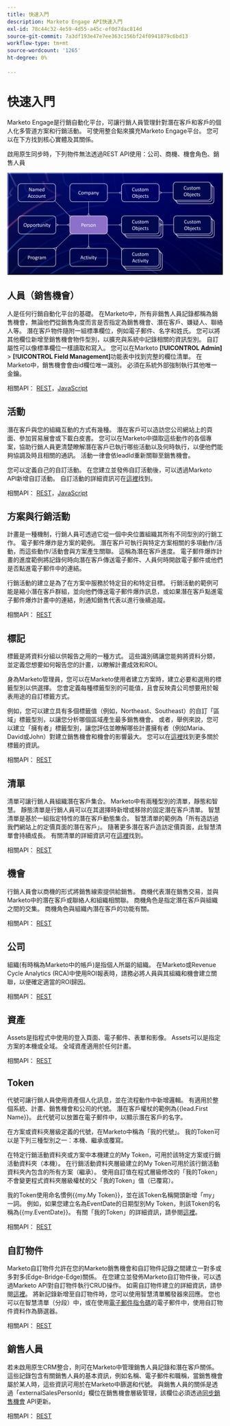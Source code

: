 ```yaml
---
title: 快速入門
description: Marketo Engage API快速入門
exl-id: 78c44c32-4e59-4d55-a45c-ef0d7dac814d
source-git-commit: 7a3df193e47e7ee363c156bf24f0941879c6bd13
workflow-type: tm+mt
source-wordcount: '1265'
ht-degree: 0%

---
```


# 快速入門

Marketo Engage是行銷自動化平台，可讓行銷人員管理針對潛在客戶和客戶的個人化多管道方案和行銷活動。 可使用整合點來擴充Marketo Engage平台。 您可以在下方找到核心實體及其關係。

啟用原生同步時，下列物件無法透過REST API使用：公司、商機、機會角色、銷售人員

![資料模型](assets/data_model.png)

## 人員（銷售機會）

人是任何行銷自動化平台的基礎。 在Marketo中，所有非銷售人員記錄都稱為銷售機會，無論他們從銷售角度而言是否指定為銷售機會、潛在客戶、嫌疑人、聯絡人等。 潛在客戶物件隨附一組標準欄位，例如電子郵件、名字和姓氏。 您可以將其他欄位新增至銷售機會物件型別，以擴充與系統中記錄相關的資訊型別。 自訂屬性可以像標準欄位一樣讀取和寫入。 您可以在Marketo **[!UICONTROL Admin]** > **[!UICONTROL Field Management]**&#x200B;功能表中找到完整的欄位清單。 在Marketo中，銷售機會會由id欄位唯一識別。 必須在系統外部強制執行其他唯一金鑰。

相關API： [REST](https://developer.adobe.com/marketo-apis/api/mapi/#tag/Leads)，[JavaScript](javascript-api/lead-tracking.md#lead-tracking-api)

## 活動

潛在客戶與您的組織互動的方式有幾種。 潛在客戶可以造訪您公司網站上的頁面、參加貿易展會或下載白皮書。 您可以在Marketo中擷取這些動作的各個專案，協助行銷人員更清楚瞭解潛在客戶已執行哪些活動以及何時執行，以便他們能夠協調及時且相關的通訊。 活動一律會依leadId重新關聯至銷售機會。

您可以定義自己的自訂活動。 在您建立並發佈自訂活動後，可以透過Marketo API新增自訂活動。 自訂活動的詳細資訊可在[這裡](https://experienceleague.adobe.com/en/docs/marketo/using/product-docs/administration/marketo-custom-activities/understanding-custom-activities)找到。

相關API： [REST](https://developer.adobe.com/marketo-apis/api/mapi/#tag/Activities)，[JavaScript](javascript-api/lead-tracking.md#munchkin-behavior)

## 方案與行銷活動

計畫是一種機制，行銷人員可透過它從一個中央位置組織其所有不同型別的行銷工作。 電子郵件爆炸是方案的範例。 潛在客戶可執行與特定方案相關的多項動作/活動，而這些動作/活動會與方案產生關聯。 這稱為潛在客戶進度。 電子郵件爆炸計畫的進度範例將記錄何時向潛在客戶傳送電子郵件、人員何時開啟電子郵件或他們是否點進電子郵件中的連結。

行銷活動的建立是為了在方案中服務於特定目的和特定目標。 行銷活動的範例可能是縮小潛在客戶群組，並向他們傳送電子郵件爆炸訊息，或如果潛在客戶點進電子郵件爆炸計畫中的連結，則通知銷售代表以進行後續追蹤。

相關API： [REST](https://developer.adobe.com/marketo-apis/api/mapi/#tag/Campaigns)

## 標記

標籤是將資料分組以供報告之用的一種方式。 這些識別碼讓您能夠將資料分類，並定義您想要如何報告您的計畫，以瞭解計畫成效和ROI。

身為Marketo管理員，您可以在Marketo使用者建立方案時，建立必要和選用的標籤型別以供選擇。 您會定義每種標籤型別的可能值，且會反映貴公司想要用於報表用途的自訂標籤方式。

例如，您可以建立具有多個標籤值（例如，Northeast、Southeast）的自訂「區域」標籤型別，以讓您分析哪個區域產生最多銷售機會。 或者，舉例來說，您可以建立「擁有者」標籤型別，讓您評估並瞭解哪些計畫擁有者（例如Maria、David或John）對建立銷售機會和機會的影響最大。 您可以在[這裡](https://experienceleague.adobe.com/en/docs/marketo/using/product-docs/core-marketo-concepts/programs/working-with-programs/understanding-tags)找到更多關於標籤的資訊。

相關API： [REST](https://developer.adobe.com/marketo-apis/api/asset/)

## 清單

清單可讓行銷人員組織潛在客戶集合。 Marketo中有兩種型別的清單，靜態和智慧。 靜態清單是行銷人員可以在其選擇時新增或移除的固定潛在客戶清單。 智慧清單是基於一組指定特性的潛在客戶動態集合。 智慧清單的範例為「所有造訪過我們網站上的定價頁面的潛在客戶」。 隨著更多潛在客戶造訪定價頁面，此智慧清單會持續成長。 有關清單的詳細資訊可在[這裡](https://experienceleague.adobe.com/zh-hant/docs/marketo/using/home)找到。

相關API： [REST](https://developer.adobe.com/marketo-apis/api/asset/#tag/Static-Lists)

## 機會

行銷人員會以商機的形式將銷售線索提供給銷售。 商機代表潛在銷售交易，並與Marketo中的潛在客戶或聯絡人和組織相關聯。 商機角色是指定潛在客戶與組織之間的交集。 商機角色與組織內潛在客戶的功能有關。

相關API： [REST](https://developer.adobe.com/marketo-apis/api/mapi/#tag/Opportunities)

## 公司

組織(有時稱為Marketo中的帳戶)是指個人所屬的組織。 在Marketo或Revenue Cycle Analytics (RCA)中使用ROI報表時，請務必將人員與其組織和機會建立關聯，以便確定適當的ROI歸因。

相關API： [REST](https://developer.adobe.com/marketo-apis/api/mapi/#tag/Companies)

## 資產

Assets是指程式中使用的登入頁面、電子郵件、表單和影像。 Assets可以是指定方案的本機或全域。 全域資產適用於任何計畫。

相關API： [REST](https://developer.adobe.com/marketo-apis/api/asset/)

## Token

代號可讓行銷人員使用資產個人化訊息，並在流程動作中新增邏輯。 有適用於整個系統、計畫、銷售機會和公司的代號。 潛在客戶權杖的範例為{{lead.First Name}}。 此代號可以放置在電子郵件中，以顯示潛在客戶的名字。

在方案或資料夾層級定義的代號，在Marketo中稱為「我的代號」。 我的Token可以是下列三種型別之一：本機、繼承或覆寫。

在特定行銷活動資料夾或方案中本機建立的My Token，可用於該特定方案或行銷活動資料夾（本機）。 在行銷活動資料夾層級建立的My Token可用於該行銷活動資料夾內包含的所有方案（繼承）。 使用自訂值在程式層級修改的「我的Token」不會變更程式資料夾層級權杖的父「我的Token」值（已覆寫）。

我的Token使用命名慣例{{my.My Token}}，並在該Token名稱開頭新增「my」一詞。 例如，如果您建立名為EventDate的日期型別My Token，則該Token的名稱為{{my.EventDate}}。 有關「我的Token」的詳細資訊，請參閱[這裡](https://experienceleague.adobe.com/en/docs/marketo/using/product-docs/core-marketo-concepts/programs/tokens/understanding-my-tokens-in-a-program)。

相關API： [REST](https://developer.adobe.com/marketo-apis/api/asset/#tag/Tokens)

## 自訂物件

Marketo自訂物件允許在您的Marketo銷售機會和自訂物件記錄之間建立一對多或多對多(Edge-Bridge-Edge)關係。 在您建立並發佈Marketo自訂物件後，可以透過Marketo API對自訂物件執行CRUD操作。 如需自訂物件建立的詳細資訊，請參閱[這裡](https://experienceleague.adobe.com/zh-hant/docs/marketo/using/home)。 將新記錄新增至自訂物件時，您可以使用智慧清單觸發器來回應。 您也可以在智慧清單（分段）中，或在使用[電子郵件指令碼](email-scripting.md)的電子郵件中，使用自訂物件資料作為篩選器。

相關API： [REST](https://developer.adobe.com/marketo-apis/api/mapi/#tag/Custom-Objects)

## 銷售人員

若未啟用原生CRM整合，則可在Marketo中管理銷售人員記錄和潛在客戶關係。 這些記錄包含有關銷售人員的基本資訊，例如名稱、電子郵件和職稱，當銷售機會屬於某人時，這些資訊可用於在Marketo中篩選和代號。 與銷售人員的關係是透過「externalSalesPersonId」欄位在銷售機會層級管理，該欄位必須透過[同步銷售機會](https://developer.adobe.com/marketo-apis/api/mapi/#tag/Leads/operation/syncLeadUsingPOST) API更新。

相關API： [REST](https://developer.adobe.com/marketo-apis/api/mapi/#tag/Sales-Persons)

